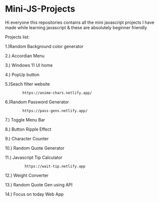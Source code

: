 # Mini-JS-Projects

Hi everyone this repositories contains all the mini javascript projects I have made while learning javascript & these are absolutely beginner friendly


Projects list:

1.)Random Background color generator

2.) Accordian Menu 

3.) Windows 11 UI home

4.) PopUp button

5.)Seach filter website

            https://anime-chars.netlify.app/

6.)Random Password Generator 

            https://pass-gens.netlify.app/

7.) Toggle Menu Bar

8.) Button Ripple Effect

9.) Character Counter 

10.) Random Quote Generator 

11.) Javascript Tip Calculator 

             https://wait-tip.netlify.app

12.) Weight Converter

13.) Random Quote Gen using API

14.) Focus on today Web App
